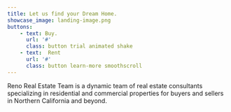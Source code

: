 ```yaml
---
title: Let us find your Dream Home.
showcase_image: landing-image.png
buttons:
    - text: Buy.
      url: '#'
      class: button trial animated shake
    - text:  Rent
      url: '#'
      class: button learn-more smoothscroll
---
```



Reno Real Estate Team is a dynamic team of real estate consultants specializing in residential and commercial properties for buyers and sellers in Northern California and beyond.



